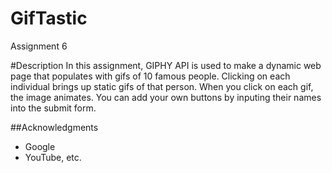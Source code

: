 # GifTastic
Assignment 6

#Description
In this assignment, GIPHY API is used to make a dynamic web page that populates with gifs of 10 famous people. Clicking on each individual brings up static gifs of that person. When you click on each gif, the image animates. You can add your own buttons by inputing their names into the submit form.

##Acknowledgments
- Google
- YouTube, etc.